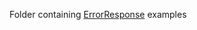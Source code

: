 Folder containing [ErrorResponse](https://github.com/Outsmart-OOH/ooh_open_direct/blob/master/docs/v1-2/OpenDirect_OOH_1-5-1_v1-2.md#64-errorresponse) examples  
